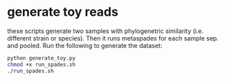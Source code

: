 
# generate toy reads

these scripts generate two samples with phylogenetric similarity (i.e. different strain or species). Then it runs metaspades for each sample sep. and pooled. Run the following to generate the dataset:

```bash
python generate_toy.py
chmod +x run_spades.sh
./run_spades.sh
```
